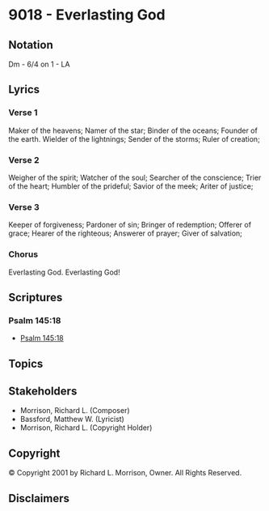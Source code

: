 # 9018 - Everlasting God

## Notation

Dm - 6/4 on 1 - LA

## Lyrics

### Verse 1

Maker of the heavens; Namer of the star; Binder of the oceans; Founder of the earth. Wielder of the lightnings; Sender of the storms; Ruler of creation;

### Verse 2

Weigher of the spirit; Watcher of the soul; Searcher of the conscience; Trier of the heart; Humbler of the prideful; Savior of the meek; Ariter of justice;

### Verse 3

Keeper of forgiveness; Pardoner of sin; Bringer of redemption; Offerer of grace; Hearer of the righteous; Answerer of prayer; Giver of salvation;

### Chorus

Everlasting God. Everlasting God!


## Scriptures

### Psalm 145:18

- [Psalm 145:18](https://www.biblegateway.com/passage/?search=Psalm%20145%3A18)


## Topics


## Stakeholders

- Morrison, Richard L. (Composer)
- Bassford, Matthew W. (Lyricist)
- Morrison, Richard L. (Copyright Holder)

## Copyright

© Copyright 2001 by Richard L. Morrison, Owner. All Rights Reserved.


## Disclaimers


